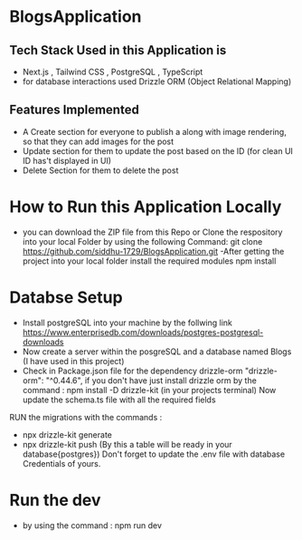 # BlogsApplication

## Tech Stack Used in this Application is 
  - Next.js , Tailwind CSS , PostgreSQL , TypeScript
  - for database interactions used Drizzle ORM (Object Relational Mapping)
  
## Features Implemented
  - A Create section for everyone to publish a along with image rendering, so that they can add images for the post
  - Update section for them to update the post based on the ID (for clean UI ID has't displayed in UI)
  - Delete Section for them to delete the post


 # How to Run this Application Locally 
 - you can download the ZIP file from this Repo or Clone the respository into your local Folder by using the following Command:
   git clone https://github.com/siddhu-1729/BlogsApplication.git 
 -After getting the project into your local folder install the required modules 
   npm install 

# Databse Setup 
- Install postgreSQL into your machine by the follwing link https://www.enterprisedb.com/downloads/postgres-postgresql-downloads
- Now create a server within the posgreSQL and a database named Blogs (I have used in this project)
- Check in Package.json file for the dependency drizzle-orm  "drizzle-orm": "^0.44.6",
  if you don't have just install drizzle orm by the command : npm install -D drizzle-kit (in your projects terminal)
  Now update the schema.ts file with all the required fields

RUN the migrations with the commands :
   - npx drizzle-kit generate
   - npx drizzle-kit  push (By this a table will be ready in your database{postgres})
Don't forget to update the .env file with database Credentials of yours.

# Run the dev 
  - by using the command : npm run dev


